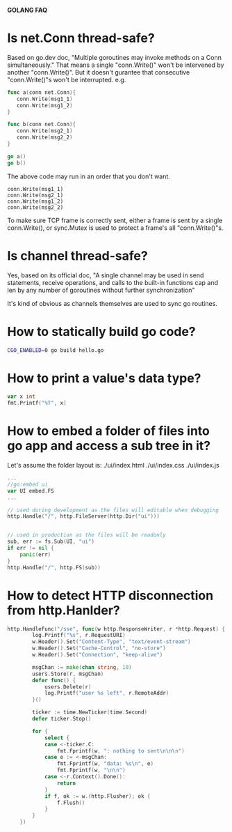 **GOLANG FAQ**
# Is net.Conn thread-safe?
Based on go.dev doc, "Multiple goroutines may invoke methods on a Conn simultaneously."
That means a single "conn.Write()" won't be intervened by another "conn.Write()". But it doesn't gurantee that 
consecutive "conn.Write()"s won't be interrupted.
e.g.
```go
func a(conn net.Conn){
   conn.Write(msg1_1)
   conn.Write(msg1_2)
}

func b(conn net.Conn){
   conn.Write(msg2_1)
   conn.Write(msg2_2)
}

go a()
go b()

```
The above code may run in an order that you don't want.
```
conn.Write(msg1_1)
conn.Write(msg2_1)
conn.Write(msg1_2)
conn.Write(msg2_2)
```
To make sure TCP frame is correctly sent, either a frame is sent by a single conn.Write(), or sync.Mutex is used to protect a frame's all "conn.Write()"s.

# Is channel thread-safe?
Yes, based on its official doc, "A single channel may be used in send statements, receive operations,
and calls to the built-in functions cap and len by any number of goroutines without further synchronization"

It's kind of obvious as channels themselves are used to sync go routines.

# How to statically build go code?

```bash
CGO_ENABLED=0 go build hello.go
```

# How to print a value's data type?
```go
var x int
fmt.Printf("%T", x)
```
# How to embed a folder of files into go app and access a sub tree in it?
Let's assume the folder layout is:
  ./ui/index.html
  ./ui/index.css
  ./ui/index.js

```go
...
//go:embed ui
var UI embed.FS
...

// used during development as the files will editable when debugging
http.Handle("/", http.FileServer(http.Dir("ui")))


// used in production as the files will be readonly
sub, err := fs.Sub(UI, "ui")
if err != nil {
    panic(err)
}
http.Handle("/", http.FS(sub))


```

# How to detect HTTP disconnection from http.Hanlder?
```go
http.HandleFunc("/sse", func(w http.ResponseWriter, r *http.Request) {
		log.Printf("%s", r.RequestURI)
		w.Header().Set("Content-Type", "text/event-stream")
		w.Header().Set("Cache-Control", "no-store")
		w.Header().Set("Connection", "keep-alive")

		msgChan := make(chan string, 10)
		users.Store(r, msgChan)
		defer func() {
			users.Delete(r)
			log.Printf("user %s left", r.RemoteAddr)
		}()

		ticker := time.NewTicker(time.Second)
		defer ticker.Stop()

		for {
			select {
			case <-ticker.C:
				fmt.Fprintf(w, ": nothing to sent\n\n\n")
			case e := <-msgChan:
				fmt.Fprintf(w, "data: %s\n", e)
				fmt.Fprintf(w, "\n\n")
			case <-r.Context().Done():
				return
			}
			if f, ok := w.(http.Flusher); ok {
				f.Flush()
			}
		}
	})
```
